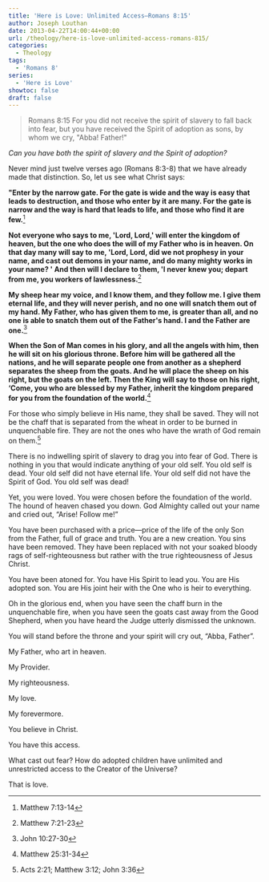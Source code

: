 ```yaml
---
title: 'Here is Love: Unlimited Access–Romans 8:15'
author: Joseph Louthan
date: 2013-04-22T14:00:44+00:00
url: /theology/here-is-love-unlimited-access-romans-815/
categories:
  - Theology
tags:
  - 'Romans 8'
series:
  - 'Here is Love'
showtoc: false
draft: false
---
```

> Romans 8:15 For you did not receive the spirit of slavery to fall back into fear, but you have received the Spirit of adoption as sons, by whom we cry, "Abba! Father!"

_Can you have both the spirit of slavery and the Spirit of adoption?_

Never mind just twelve verses ago (Romans 8:3-8) that we have already made that distinction. So, let us see what Christ says:

**"Enter by the narrow gate. For the gate is wide and the way is easy that leads to destruction, and those who enter by it are many. For the gate is narrow and the way is hard that leads to life, and those who find it are few.**[^2]

**Not everyone who says to me, 'Lord, Lord,' will enter the kingdom of heaven, but the one who does the will of my Father who is in heaven. On that day many will say to me, 'Lord, Lord, did we not prophesy in your name, and cast out demons in your name, and do many mighty works in your name? ' And then will I declare to them, 'I never knew you; depart from me, you workers of lawlessness.**[^3]

**My sheep hear my voice, and I know them, and they follow me. I give them eternal life, and they will never perish, and no one will snatch them out of my hand. My Father, who has given them to me, is greater than all, and no one is able to snatch them out of the Father's hand. I and the Father are one.**[^4]

**When the Son of Man comes in his glory, and all the angels with him, then he will sit on his glorious throne. Before him will be gathered all the nations, and he will separate people one from another as a shepherd separates the sheep from the goats. And he will place the sheep on his right, but the goats on the left. Then the King will say to those on his right, ‘Come, you who are blessed by my Father, inherit the kingdom prepared for you from the foundation of the world.**[^5]

For those who simply believe in His name, they shall be saved. They will not be the chaff that is separated from the wheat in order to be burned in unquenchable fire. They are not the ones who have the wrath of God remain on them.[^6]

There is no indwelling spirit of slavery to drag you into fear of God. There is nothing in you that would indicate anything of your old self. You old self is dead. Your old self did not have eternal life. Your old self did not have the Spirit of God. You old self was dead!

Yet, you were loved. You were chosen before the foundation of the world. The hound of heaven chased you down. God Almighty called out your name and cried out, “Arise! Follow me!”

You have been purchased with a price—price of the life of the only Son from the Father, full of grace and truth. You are a new creation. You sins have been removed. They have been replaced with not your soaked bloody rags of self-righteousness but rather with the true righteousness of Jesus Christ.

You have been atoned for. You have His Spirit to lead you. You are His adopted son. You are His joint heir with the One who is heir to everything.

Oh in the glorious end, when you have seen the chaff burn in the unquenchable fire, when you have seen the goats cast away from the Good Shepherd, when you have heard the Judge utterly dismissed the unknown.

You will stand before the throne and your spirit will cry out, “Abba, Father”.

My Father, who art in heaven.

My Provider.

My righteousness.

My love.

My forevermore.

You believe in Christ.

You have this access.

What cast out fear? How do adopted children have unlimited and unrestricted access to the Creator of the Universe?

That is love.


[^2]: Matthew 7:13-14
[^3]: Matthew 7:21-23
[^4]: John 10:27-30
[^5]: Matthew 25:31-34
[^6]: Acts 2:21; Matthew 3:12; John 3:36
